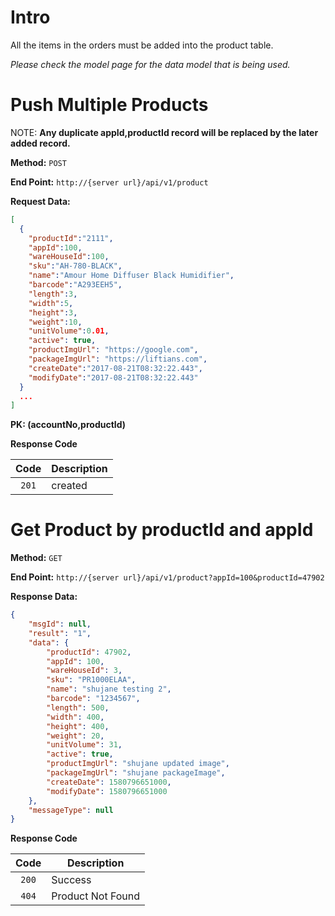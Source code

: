 # Intro

All the items in the orders must be added into the product table.

*Please check the model page for the data model that is being used.*

# Push Multiple Products

NOTE: **Any duplicate appId,productId record will be replaced by the later added record.**

**Method:** `POST`

**End Point:** `http://{server url}/api/v1/product`

**Request Data:**
```json
[
  {
    "productId":"2111",
    "appId":100,
    "wareHouseId":100,
    "sku":"AH-780-BLACK",
    "name":"Amour Home Diffuser Black Humidifier",
    "barcode":"A293EEH5",
    "length":3,
    "width":5,
    "height":3,
    "weight":10,
    "unitVolume":0.01,
    "active": true,
    "productImgUrl": "https://google.com",
    "packageImgUrl": "https://liftians.com",
    "createDate":"2017-08-21T08:32:22.443",
    "modifyDate":"2017-08-21T08:32:22.443"
  }
  ...
]
```

**PK: (accountNo,productId)**

**Response Code**

|   Code  | Description   |
| :-----: | ------------- |
| `201`   | created       |


# Get Product by productId and appId

**Method:** `GET`

**End Point:** `http://{server url}/api/v1/product?appId=100&productId=47902`

**Response Data:**
```json
{
    "msgId": null,
    "result": "1",
    "data": {
        "productId": 47902,
        "appId": 100,
        "wareHouseId": 3,
        "sku": "PR1000ELAA",
        "name": "shujane testing 2",
        "barcode": "1234567",
        "length": 500,
        "width": 400,
        "height": 400,
        "weight": 20,
        "unitVolume": 31,
        "active": true,
        "productImgUrl": "shujane updated image",
        "packageImgUrl": "shujane packageImage",
        "createDate": 1580796651000,
        "modifyDate": 1580796651000
    },
    "messageType": null
}
```
**Response Code**

|   Code  | Description   |
| :-----: | ------------- |
| `200`   | Success       |
| `404`   | Product Not Found |
